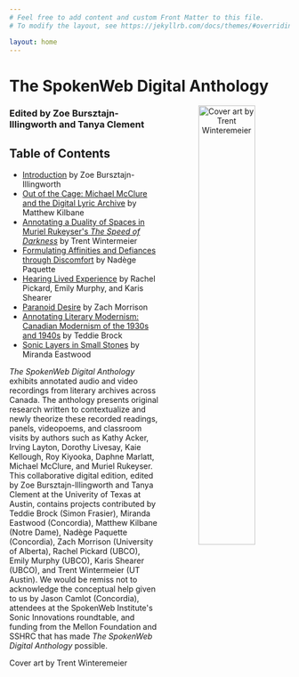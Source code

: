 ```yaml
---
# Feel free to add content and custom Front Matter to this file.
# To modify the layout, see https://jekyllrb.com/docs/themes/#overriding-theme-defaults

layout: home
---
```

# The SpokenWeb Digital Anthology 
<p align="center"><img align="right" width="45%" height="45%" alt="Cover art by Trent Winteremeier" src="https://user-images.githubusercontent.com/70542175/234410382-cab5cffe-8fd7-4831-a6c4-8e5069dc6ad0.png"/></p>

### Edited by Zoe Bursztajn-Illingworth and Tanya Clement 

## Table of Contents
<ul>
 <li><a href="https://hipstas.github.io/anthology-introduction/">Introduction</a> by Zoe Bursztajn-Illingworth</li>

<li><a href="https://hipstas.github.io/out-of-the-cage-michael-mcclure-and-the-digital-lyric-archive/">Out of the Cage: Michael McClure and the Digital Lyric Archive</a> by Matthew Kilbane </li>

 <li><a href="https://hipstas.github.io/The-speed-of-darkness/">Annotating a Duality of Spaces in Muriel Rukeyser's <i>The Speed of Darkness</i></a> by Trent Wintermeier</li> 

 <li><a href="https://hipstas.github.io/performance-reading-acker/">Formulating Affinities and Defiances through Discomfort</a> by Nadège Paquette</li> 

 <li><a href="https://hipstas.github.io/hearing-lived-experience/">Hearing Lived Experience</a> by Rachel Pickard, Emily Murphy, and Karis Shearer</li>

<li><a href="https://zachmorrison.github.io/Roy-Kiyooka-Classroom-Visit-University-of-Alberta-1977/">Paranoid Desire</a> by Zach Morrison </li>

<li><a href="https://hipstas.github.io/sfu-poetry-panel">Annotating Literary Modernism: Canadian Modernism of the 1930s and 1940s</a> by Teddie Brock</li>

 <li><a href="https://hipstas.github.io/small-stones-sonic-layers/">Sonic Layers in Small Stones</a> by Miranda Eastwood </li>
 </ul>

*The SpokenWeb Digital Anthology* exhibits annotated audio and video recordings from literary archives across Canada. The anthology presents original research written to contextualize and newly theorize these recorded readings, panels, videopoems, and classroom visits by authors such as Kathy Acker, Irving Layton, Dorothy Livesay, Kaie Kellough, Roy Kiyooka, Daphne Marlatt, Michael McClure, and Muriel Rukeyser. This collaborative digital edition, edited by Zoe Bursztajn-Illingworth and Tanya Clement at the Univerity of Texas at Austin, contains projects contributed by Teddie Brock (Simon Frasier), Miranda Eastwood (Concordia), Matthew Kilbane (Notre Dame), Nadège Paquette (Concordia), Zach Morrison (University of Alberta), Rachel Pickard (UBCO), Emily Murphy (UBCO), Karis Shearer (UBCO), and Trent Wintermeier (UT Austin). We would be remiss not to acknowledge the conceptual help given to us by Jason Camlot (Concordia), attendees at the SpokenWeb Institute's Sonic Innovations roundtable, and funding from the Mellon Foundation and SSHRC that has made *The SpokenWeb Digital Anthology* possible. 

<p>Cover art by Trent Winteremeier</p>

